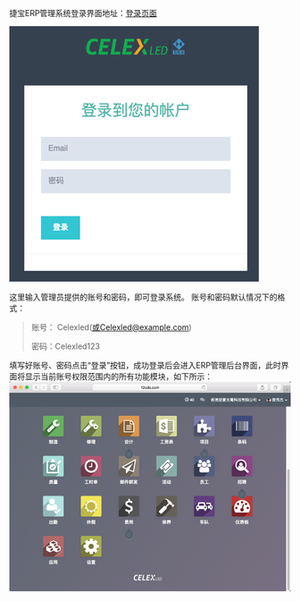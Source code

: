 捷宝ERP管理系统登录界面地址：[登录页面](http://www.12cde.com:8069/web/login)

![](/assets/login-page.png)

这里输入管理员提供的账号和密码，即可登录系统。 账号和密码默认情况下的格式：

> 账号： Celexled\(或Celexled@example.com\)
>
> 密码：Celexled123

填写好账号、密码点击“登录”按钮，成功登录后会进入ERP管理后台界面，此时界面将显示当前账号权限范围内的所有功能模块，如下所示：![](/assets/main-homepage.png)

